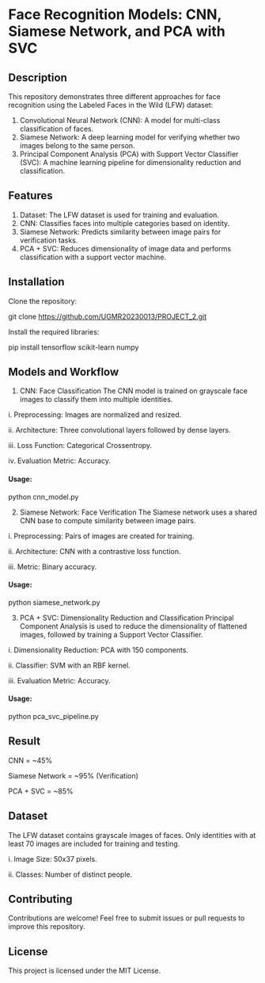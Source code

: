 # Face Recognition Models: CNN, Siamese Network, and PCA with SVC

## Description
This repository demonstrates three different approaches for face recognition using the Labeled Faces in the Wild (LFW) dataset:
1) Convolutional Neural Network (CNN): A model for multi-class classification of faces.
2) Siamese Network: A deep learning model for verifying whether two images belong to the same person.
3) Principal Component Analysis (PCA) with Support Vector Classifier (SVC): A machine learning pipeline for dimensionality reduction and classification.



## Features
1. Dataset: The LFW dataset is used for training and evaluation.
2. CNN: Classifies faces into multiple categories based on identity.
3. Siamese Network: Predicts similarity between image pairs for verification tasks.
4. PCA + SVC: Reduces dimensionality of image data and performs classification with a support vector machine.

## Installation

Clone the repository:

git clone https://github.com/UGMR20230013/PROJECT_2.git

Install the required libraries:

pip install tensorflow scikit-learn numpy

## Models and Workflow
1. CNN: Face Classification
The CNN model is trained on grayscale face images to classify them into multiple identities.

i. Preprocessing: Images are normalized and resized.

ii. Architecture: Three convolutional layers followed by dense layers.

iii. Loss Function: Categorical Crossentropy.

iv. Evaluation Metric: Accuracy.


#### Usage:

python cnn_model.py

2. Siamese Network: Face Verification
The Siamese network uses a shared CNN base to compute similarity between image pairs.

i. Preprocessing: Pairs of images are created for training.

ii. Architecture: CNN with a contrastive loss function.

iii. Metric: Binary accuracy.


#### Usage:

python siamese_network.py


3. PCA + SVC: Dimensionality Reduction and Classification
Principal Component Analysis is used to reduce the dimensionality of flattened images, followed by training a Support Vector Classifier.

i. Dimensionality Reduction: PCA with 150 components.
  
ii. Classifier: SVM with an RBF kernel.

iii. Evaluation Metric: Accuracy.

#### Usage:

python pca_svc_pipeline.py

    
## Result

CNN	= ~45%

Siamese Network	= ~95% (Verification)

PCA + SVC = ~85%

## Dataset
The LFW dataset contains grayscale images of faces. Only identities with at least 70 images are included for training and testing.

i. Image Size: 50x37 pixels.

ii. Classes: Number of distinct people.
## Contributing

Contributions are welcome! Feel free to submit issues or pull requests to improve this repository.





## License

This project is licensed under the MIT License.
